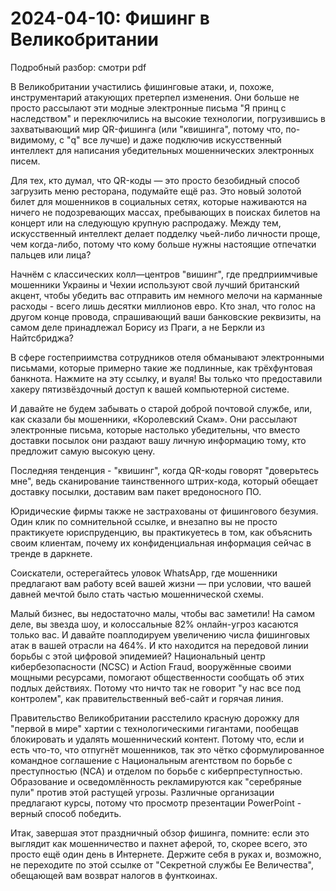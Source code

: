 # 2024-04-10: Фишинг в Великобритании

Подробный разбор: смотри pdf

В Великобритании участились фишинговые атаки, и, похоже, инструментарий атакующих претерпел изменения. Они больше не просто рассылают эти модные электронные письма "Я принц с наследством" и переключились на высокие технологии, погрузившись в захватывающий мир QR-фишинга (или "квишинга", потому что, по-видимому, с "q" все лучше) и даже подключив искусственный интеллект для написания убедительных мошеннических электронных писем. 

Для тех, кто думал, что QR-коды — это просто безобидный способ загрузить меню ресторана, подумайте ещё раз. Это новый золотой билет для мошенников в социальных сетях, которые наживаются на ничего не подозревающих массах, пребывающих в поисках билетов на концерт или на следующую крупную распродажу. Между тем, искусственный интеллект делает подделку чьей-либо личности проще, чем когда-либо, потому что кому больше нужны настоящие отпечатки пальцев или лица?

Начнём с классических колл—центров "вишинг", где предприимчивые мошенники Украины и Чехии используют свой лучший британский акцент, чтобы убедить вас отправить им немного мелочи на карманные расходы - всего лишь десятки миллионов евро. Кто знал, что голос на другом конце провода, спрашивающий ваши банковские реквизиты, на самом деле принадлежал Борису из Праги, а не Беркли из Найтсбриджа?

В сфере гостеприимства сотрудников отеля обманывают электронными письмами, которые примерно такие же подлинные, как трёхфунтовая банкнота. Нажмите на эту ссылку, и вуаля! Вы только что предоставили хакеру пятизвёздочный доступ к вашей компьютерной системе.

И давайте не будем забывать о старой доброй почтовой службе, или, как сказали бы мошенники, «Королевский Скам». Они рассылают электронные письма, которые настолько убедительны, что вместо доставки посылок они раздают вашу личную информацию тому, кто предложит самую высокую цену.

Последняя тенденция - "квишинг", когда QR-коды говорят "доверьтесь мне", ведь сканирование таинственного штрих-кода, который обещает доставку посылки, доставим вам пакет вредоносного ПО.

Юридические фирмы также не застрахованы от фишингового безумия. Один клик по сомнительной ссылке, и внезапно вы не просто практикуете юриспруденцию, вы практикуетесь в том, как объяснить своим клиентам, почему их конфиденциальная информация сейчас в тренде в даркнете.

Соискатели, остерегайтесь уловок WhatsApp, где мошенники предлагают вам работу всей вашей жизни — при условии, что вашей давней мечтой было стать частью мошеннической схемы.

Малый бизнес, вы недостаточно малы, чтобы вас заметили! На самом деле, вы звезда шоу, и колоссальные 82% онлайн-угроз касаются только вас. И давайте поаплодируем увеличению числа фишинговых атак в вашей отрасли на 464%.
И кто находится на передовой линии борьбы с этой цифровой эпидемией? Национальный центр кибербезопасности (NCSC) и Action Fraud, вооружённые своими мощными ресурсами, помогают общественности сообщать об этих подлых действиях. Потому что ничто так не говорит "у нас все под контролем", как правительственный веб-сайт и горячая линия.

Правительство Великобритании расстелило красную дорожку для "первой в мире" хартии с технологическими гигантами, пообещав блокировать и удалять мошеннический контент. Потому что, если и есть что-то, что отпугнёт мошенников, так это чётко сформулированное командное соглашение с Национальным агентством по борьбе с преступностью (NCA) и отделом по борьбе с киберпреступностью.
Образование и осведомлённость рекламируются как "серебряные пули" против этой растущей угрозы. Различные организации предлагают курсы, потому что просмотр презентации PowerPoint - верный способ победить. 

Итак, завершая этот праздничный обзор фишинга, помните: если это выглядит как мошенничество и пахнет аферой, то, скорее всего, это просто ещё один день в Интернете. Держите себя в руках и, возможно, не переходите по этой ссылке от "Секретной службы Ее Величества", обещающей вам возврат налогов в фунткоинах.

